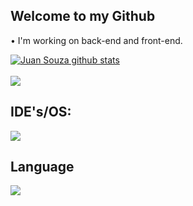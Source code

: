 ## Welcome to my Github

• I'm working on back-end and front-end.

<a href="https://github.com/JuanSouz4/github-readme-stats"><img align="center" src="https://github-readme-stats.vercel.app/api?username=JuanSouz4&show_icons=true&include_all_commits=true&theme=codeSTACKr&hide_border=true" alt="Juan Souza github stats" /></a>
<br>
<br>
<a href="https://github.com/JuanSouz4/github-readme-stats"><img align="center" src="https://github-readme-stats.vercel.app/api/top-langs/?username=JuanSouz4&layout=compact&theme=codeSTACKr&hide_border=true" /></a> 

## IDE's/OS:

<img src="https://skillicons.dev/icons?i=github,windows,vscode,pycharm&theme=dark" />

## Language
<img src="https://skillicons.dev/icons?i=html,css,js,python,react,mysql,androidstudio&theme=dark"/>
</div>
